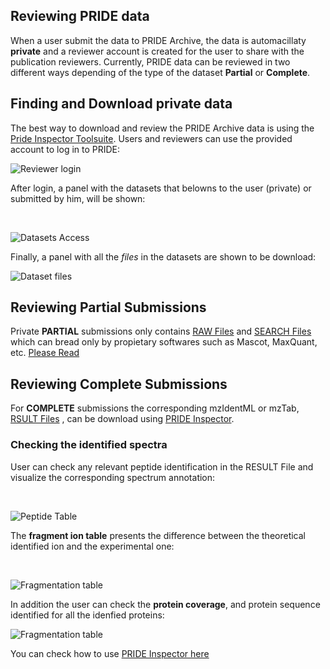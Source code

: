 ## Reviewing PRIDE data

When a user submit the data to PRIDE Archive, the data is automacillaty **private** and a reviewer account is created for the user to share with the publication reviewers. Currently, PRIDE data can be reviewed in two different ways depending of the type of the dataset **Partial** or **Complete**.

## Finding and Download private data

The best way to download and review the PRIDE Archive data is using the [Pride Inspector Toolsuite](./prideinspector). Users and reviewers can use the provided account to log in to PRIDE:

![Reviewer login](../static/markdown/reviewpridedata/files/reviewer-login.png)

After login, a panel with the datasets that belowns to the user (private) or submitted by him, will be shown:

</br>

![Datasets Access](../static/markdown/reviewpridedata/files/private-datasets.png)

Finally, a panel with all the _files_ in the datasets are shown to be download:

![Dataset files](../static/markdown/reviewpridedata/files/private-files.png)

## Reviewing Partial Submissions

Private **PARTIAL** submissions only contains [RAW Files](./pridefileformats#search_files) and [SEARCH Files](./pridefileformats#search_files) which can bread only by propietary softwares such as Mascot, MaxQuant, etc. [Please Read](./pridefileformats)

## Reviewing Complete Submissions

For **COMPLETE** submissions the corresponding mzIdentML or mzTab, [RSULT Files](./pridefileformats#result_files) , can be download using [PRIDE Inspector](./prideinspector).

### Checking the identified spectra

User can check any relevant peptide identification in the RESULT File and visualize the corresponding spectrum annotation:

</br>

![Peptide Table](../static/markdown/prideinspector/files/peptideTable2.png)

The **fragment ion table** presents the difference between the theoretical identified ion and the experimental one:

</br>

![Fragmentation table](../static/markdown/reviewpridedata/files/fragmenttable.png)

In addition the user can check the **protein coverage**, and protein sequence identified for all the idenfied proteins:

![Fragmentation table](../static/markdown/prideinspector/files/proteinSequence.png)

You can check how to use [PRIDE Inspector here](./prideinspector)

